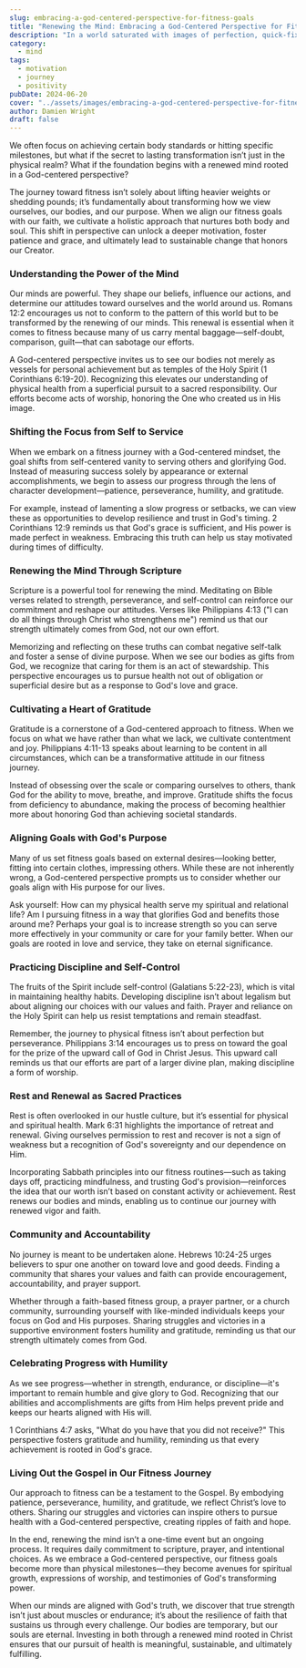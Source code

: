 ```yaml
---
slug: embracing-a-god-centered-perspective-for-fitness-goals
title: "Renewing the Mind: Embracing a God-Centered Perspective for Fitness Goals"
description: "In a world saturated with images of perfection, quick-fix diets, and relentless fitness trends, it’s easy to get caught up in the pursuit of physical excellence at the expense of our spiritual well-being."
category:
  - mind
tags:
  - motivation
  - journey
  - positivity
pubDate: 2024-06-20
cover: "../assets/images/embracing-a-god-centered-perspective-for-fitness-goals.webp"
author: Damien Wright
draft: false
---
```


We often focus on achieving certain body standards or hitting specific milestones, but what if the secret to lasting transformation isn’t just in the physical realm? What if the foundation begins with a renewed mind rooted in a God-centered perspective?

The journey toward fitness isn’t solely about lifting heavier weights or shedding pounds; it’s fundamentally about transforming how we view ourselves, our bodies, and our purpose. When we align our fitness goals with our faith, we cultivate a holistic approach that nurtures both body and soul. This shift in perspective can unlock a deeper motivation, foster patience and grace, and ultimately lead to sustainable change that honors our Creator.

### Understanding the Power of the Mind

Our minds are powerful. They shape our beliefs, influence our actions, and determine our attitudes toward ourselves and the world around us. Romans 12:2 encourages us not to conform to the pattern of this world but to be transformed by the renewing of our minds. This renewal is essential when it comes to fitness because many of us carry mental baggage—self-doubt, comparison, guilt—that can sabotage our efforts.

A God-centered perspective invites us to see our bodies not merely as vessels for personal achievement but as temples of the Holy Spirit (1 Corinthians 6:19-20). Recognizing this elevates our understanding of physical health from a superficial pursuit to a sacred responsibility. Our efforts become acts of worship, honoring the One who created us in His image.

### Shifting the Focus from Self to Service

When we embark on a fitness journey with a God-centered mindset, the goal shifts from self-centered vanity to serving others and glorifying God. Instead of measuring success solely by appearance or external accomplishments, we begin to assess our progress through the lens of character development—patience, perseverance, humility, and gratitude.

For example, instead of lamenting a slow progress or setbacks, we can view these as opportunities to develop resilience and trust in God's timing. 2 Corinthians 12:9 reminds us that God's grace is sufficient, and His power is made perfect in weakness. Embracing this truth can help us stay motivated during times of difficulty.

### Renewing the Mind Through Scripture

Scripture is a powerful tool for renewing the mind. Meditating on Bible verses related to strength, perseverance, and self-control can reinforce our commitment and reshape our attitudes. Verses like Philippians 4:13 ("I can do all things through Christ who strengthens me") remind us that our strength ultimately comes from God, not our own effort.

Memorizing and reflecting on these truths can combat negative self-talk and foster a sense of divine purpose. When we see our bodies as gifts from God, we recognize that caring for them is an act of stewardship. This perspective encourages us to pursue health not out of obligation or superficial desire but as a response to God's love and grace.

### Cultivating a Heart of Gratitude

Gratitude is a cornerstone of a God-centered approach to fitness. When we focus on what we have rather than what we lack, we cultivate contentment and joy. Philippians 4:11-13 speaks about learning to be content in all circumstances, which can be a transformative attitude in our fitness journey.

Instead of obsessing over the scale or comparing ourselves to others, thank God for the ability to move, breathe, and improve. Gratitude shifts the focus from deficiency to abundance, making the process of becoming healthier more about honoring God than achieving societal standards.

### Aligning Goals with God's Purpose

Many of us set fitness goals based on external desires—looking better, fitting into certain clothes, impressing others. While these are not inherently wrong, a God-centered perspective prompts us to consider whether our goals align with His purpose for our lives.

Ask yourself: How can my physical health serve my spiritual and relational life? Am I pursuing fitness in a way that glorifies God and benefits those around me? Perhaps your goal is to increase strength so you can serve more effectively in your community or care for your family better. When our goals are rooted in love and service, they take on eternal significance.

### Practicing Discipline and Self-Control

The fruits of the Spirit include self-control (Galatians 5:22-23), which is vital in maintaining healthy habits. Developing discipline isn’t about legalism but about aligning our choices with our values and faith. Prayer and reliance on the Holy Spirit can help us resist temptations and remain steadfast.

Remember, the journey to physical fitness isn’t about perfection but perseverance. Philippians 3:14 encourages us to press on toward the goal for the prize of the upward call of God in Christ Jesus. This upward call reminds us that our efforts are part of a larger divine plan, making discipline a form of worship.

### Rest and Renewal as Sacred Practices

Rest is often overlooked in our hustle culture, but it’s essential for physical and spiritual health. Mark 6:31 highlights the importance of retreat and renewal. Giving ourselves permission to rest and recover is not a sign of weakness but a recognition of God's sovereignty and our dependence on Him.

Incorporating Sabbath principles into our fitness routines—such as taking days off, practicing mindfulness, and trusting God's provision—reinforces the idea that our worth isn’t based on constant activity or achievement. Rest renews our bodies and minds, enabling us to continue our journey with renewed vigor and faith.

### Community and Accountability

No journey is meant to be undertaken alone. Hebrews 10:24-25 urges believers to spur one another on toward love and good deeds. Finding a community that shares your values and faith can provide encouragement, accountability, and prayer support.

Whether through a faith-based fitness group, a prayer partner, or a church community, surrounding yourself with like-minded individuals keeps your focus on God and His purposes. Sharing struggles and victories in a supportive environment fosters humility and gratitude, reminding us that our strength ultimately comes from God.

### Celebrating Progress with Humility

As we see progress—whether in strength, endurance, or discipline—it's important to remain humble and give glory to God. Recognizing that our abilities and accomplishments are gifts from Him helps prevent pride and keeps our hearts aligned with His will.

1 Corinthians 4:7 asks, "What do you have that you did not receive?" This perspective fosters gratitude and humility, reminding us that every achievement is rooted in God's grace.

### Living Out the Gospel in Our Fitness Journey

Our approach to fitness can be a testament to the Gospel. By embodying patience, perseverance, humility, and gratitude, we reflect Christ’s love to others. Sharing our struggles and victories can inspire others to pursue health with a God-centered perspective, creating ripples of faith and hope.

In the end, renewing the mind isn’t a one-time event but an ongoing process. It requires daily commitment to scripture, prayer, and intentional choices. As we embrace a God-centered perspective, our fitness goals become more than physical milestones—they become avenues for spiritual growth, expressions of worship, and testimonies of God's transforming power.

When our minds are aligned with God's truth, we discover that true strength isn’t just about muscles or endurance; it’s about the resilience of faith that sustains us through every challenge. Our bodies are temporary, but our souls are eternal. Investing in both through a renewed mind rooted in Christ ensures that our pursuit of health is meaningful, sustainable, and ultimately fulfilling.